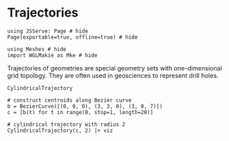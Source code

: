 # Trajectories

```@example trajec
using JSServe: Page # hide
Page(exportable=true, offline=true) # hide
```

```@example trajec
using Meshes # hide
import WGLMakie as Mke # hide
```

Trajectories of geometries are special geometry sets
with one-dimensional grid topology. They are often
used in geosciences to represent drill holes.

```@docs
CylindricalTrajectory
```

```@example sets
# construct centroids along Bezier curve
b = BezierCurve([(0, 0, 0), (3, 3, 0), (3, 0, 7)])
c = [b(t) for t in range(0, stop=1, length=20)]

# cylindrical trajectory with radius 2
CylindricalTrajectory(c, 2) |> viz
```
